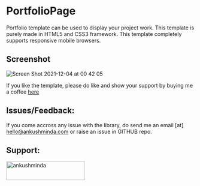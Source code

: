 # PortfolioPage

Portfolio template can be used to display your project work. This template is purely made in HTML5 and CSS3 framework. This template completely supports responsive mobile browsers.

<h2>Screenshot</h2>

![Screen Shot 2021-12-04 at 00 42 05](https://user-images.githubusercontent.com/26448060/144659933-cd63a1a5-87d1-466e-bfc3-9b0614068849.png)

If you like the template, please do like and show your support by buying me a coffee <a href="https://www.buymeacoffee.com/ankushminda" target="_blank">here</a>


<h2>Issues/Feedback:</h2>

If you come accross any issue with the library, do send me an email [at] hello@ankushminda.com or raise an issue in GITHUB repo.


<h2 align="left">Support:</h2>
<p><a href="https://www.buymeacoffee.com/ankushminda"> <img align="left" src="https://cdn.buymeacoffee.com/buttons/v2/default-yellow.png" height="50" width="210" alt="ankushminda" /></a></p>

